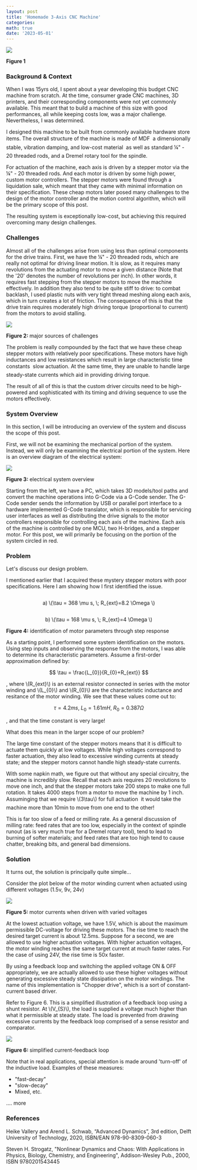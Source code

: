 ```yaml
---
layout: post
title: 'Homemade 3-Axis CNC Machine'
categories: 
math: true
date: '2023-05-01'
---
```

<img id="Figure 1" src="/images/fulls/cnc/cnc1.jpeg" class="fit image">

<p><b>Figure 1</b></p>

### Background & Context ###

When I was 15yrs old, I spent about a year developing this budget CNC machine from scratch. At the time, consumer grade CNC machines, 3D printers, and their corresponding components were not yet commonly available. This meant that to build a machine of this size with good performances, all while keeping costs low, was a major challenge. Nevertheless, I was determined.

I designed this machine to be built from commonly available hardware store items. The overall structure of the machine is made of MDF &#151; a dimensionally stable, vibration damping, and low-cost material &#151; as well as standard &frac14;" - 20 threaded rods, and a Dremel rotary tool for the spindle.

For actuation of the machine, each axis is driven by a stepper motor via the &frac14;" - 20 threaded rods. And each motor is driven by some high power, custom motor controllers. The stepper motors were found through a liquidation sale, which meant that they came with minimal information on their specification. These cheap motors later posed many challenges to the design of the motor controller and the motion control algorithm, which will be the primary scope of this post.

The resulting system is exceptionally low-cost, but achieving this required overcoming many design challenges.

### Challenges ###

Almost all of the challenges arise from using less than optimal components for the drive trains. First, we have the &frac14;" - 20 threaded rods, which are really not optimal for driving linear motion. It is slow, as it requires many revolutions from the actuating motor to move a given distance (Note that the '20' denotes the number of revolutions per inch). In other words, it requires fast stepping from the stepper motors to move the machine effectively. In addition they also tend to be quite stiff to drive: to combat backlash, I used plastic nuts with very tight thread meshing along each axis, which in turn creates a lot of friction. The consequence of this is that the drive train requires moderately high driving torque (proportional to current) from the motors to avoid stalling.

<img id="Figure 2" src="/images/fulls/cnc/challenges.jpg" class="fit image">

<p><b>Figure 2: </b> major sources of challenges</p>

The problem is really compounded by the fact that we have these cheap stepper motors with relatively poor specifications. These motors have high inductances and low resistances which result in large characteristic time constants &#151; slow actuation. At the same time, they are unable to handle large steady-state currents which aid in providing driving torque.

The result of all of this is that the custom driver circuits need to be high-powered and sophisticated with its timing and driving sequence to use the motors effectively. 

### System Overview ###

In this section, I will be introducing an overview of the system and discuss the scope of this post.

First, we will not be examining the mechanical portion of the system. Instead, we will only be examining the electrical portion of the system. Here is an overview diagram of the electrical system: 

<img id="Figure 3" src="/images/fulls/cnc/system_overview.jpg" class="fit image">

<p><b>Figure 3: </b> electrical system overview</p>

Starting from the left, we have a PC, which takes 3D models/tool paths and convert the machine operations into G-Code via a G-Code sender. The G-Code sender sends the information by USB or parallel port interface to a hardware implemented G-Code translator, which is responsible for servicing user interfaces as well as distributing the drive signals to the motor controllers responsible for controlling each axis of the machine. Each axis of the machine is controlled by one MCU, two H-bridges, and a stepper motor. For this post, we will primarily be focusing on the portion of the system circled in red.

### Problem ###

Let's discuss our design problem.

I mentioned earlier that I acquired these mystery stepper motors with poor specifications. Here I am showing how I first identified the issue.

<section id="gallery1">
<div class="row 25%">
    <article class="6u 12u$(xsmall) work-item" style="margin-bottom: 0.5em;">
        <a href="/images/fulls/cnc/sys_id_step1.jpeg" class="image fit thumb" style="margin: 0.35em auto;"><img src="/images/fulls/cnc/sys_id_step1.jpeg" alt="" /></a>
        <p style="text-align: center;">a) \(\tau = 368 \mu s, \; R_{ext}=8.2 \Omega \)</p>
    </article>
    <article class="6u$ 12u$(xsmall) work-item" style="margin-bottom: 0.5em;">
        <a href="/images/fulls/cnc/sys_id_step2.jpeg" class="image fit thumb" style="margin: 0.35em auto;"><img src="/images/fulls/cnc/sys_id_step2.jpeg" alt="" /></a>
        <p style="text-align: center;">b) \(\tau = 168 \mu s, \; R_{ext}=4 \Omega \)</p>
    </article>
    <p id="Figure 4"><b>Figure 4:</b> identification of motor parameters through step response</p>
</div>

</section>

As a starting point, I performed some system identification on the motors. Using step inputs and observing the response from the motors, I was able to determine its characteristic parameters. Assume a first-order approximation defined by:

$$
\tau = \frac{L_{0}}{R_{0}+R_{ext}}
$$

, where \\\(R_{ext}\\\) is an external resistor connected in series with the motor winding and \\\(L_{0}\\\) and \\\(R_{0}\\\) are the characteristic inductance and resitance of the motor winding. We see that these values come out to:

$$
\tau = 4.2 ms, \; L_{0}=1.61mH, \: R_{0}=0.387\Omega
$$

, and that the time constant is very large! 

What does this mean in the larger scope of our problem?

The large time constant of the stepper motors means that it is difficult to actuate them quickly at low voltages. While high voltages correspond to faster actuation, they also lead to excessive winding currents at steady state; and the stepper motors cannot handle high steady-state currents.

With some napkin math, we figure out that without any special circuitry, the machine is incredibly slow. Recall that each axis requires 20 revolutions to move one inch, and that the stepper motors take 200 steps to make one full rotation. It takes 4000 steps from a motor to move the machine by 1 inch. Assuminging that we require \\\(3\tau\\\) for full actuation &#151; it would take the machine more than 10min to move from one end to the other!

This is far too slow of a feed or milling rate. As a general discussion of milling rate: feed rates that are too low, especially in the context of spindle runout (as is very much true for a Dremel rotary tool), tend to lead to burning of softer materials; and feed rates that are too high tend to cause chatter, breaking bits, and general bad dimensions.

### Solution ###

It turns out, the solution is principally quite simple...

Consider the plot below of the motor winding current when actuated using different voltages (1.5v, 9v, 24v)

<img id="Figure 5" src="/images/fulls/cnc/exponential_motor_current.jpg" class="fit image">

<p><b>Figure 5: </b> motor currents when driven with varied voltages</p>

At the lowest actuation voltage, we have 1.5V, which is about the maximum permissible DC-voltage for driving these motors. The rise time to reach the desired target current is about 12.5ms. Suppose for a second, we are allowed to use higher actuation voltages. With higher actuation voltages, the motor winding reaches the same target current at much faster rates. For the case of using 24V, the rise time is 50x faster.

By using a feedback loop and switching the applied voltage ON & OFF appropriately, we are actually allowed to use these higher voltages without generating excessive steady state dissipation on the motor windings. The name of this implementation is "Chopper drive", which is a sort of constant-current based driver.

Refer to Figure 6. This is a simplified illustration of a feedback loop using a shunt resistor. At \\\(V_{S}\\\), the load is supplied a voltage much higher than what it permissible at steady state. The load is prevented from drawing excessive currents by the feedback loop comprised of a sense resistor and comparator. 

<img id="Figure 5" src="/images/fulls/cnc/simplified_FB.jpg" class="fit image">

<p><b>Figure 6: </b> simplified current-feedback loop</p>

Note that in real applications, special attention is made around 'turn-off' of the inductive load. Examples of these measures:

<ul>
    <li>"fast-decay"</li>
    <li>"slow-decay"</li>
    <li>Mixed, etc.</li>
</ul>

.... more


### References ###

Heike Vallery and Arend L. Schwab, “Advanced Dynamics”, 3rd edition, Delft University of Technology, 2020, ISBN/EAN 978-90-8309-060-3

Steven H. Strogatz, "Nonlinear Dynamics and Chaos: With Applications in Physics, Biology, Chemistry, and Engineering", Addison-Wesley Pub., 2000, ISBN 9780201543445 